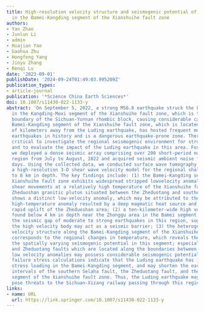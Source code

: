 ```yaml
---
title: High-resolution velocity structure and seismogenic potential of strong earthquakes
  in the Bamei-Kangding segment of the Xianshuihe fault zone
authors:
- Yan Zhao
- Junlun Li
- admin
- Huajian Yao
- Gaohua Zhu
- Hongfeng Yang
- Jinyu Zhang
- Renqi Lu
date: '2023-09-01'
publishDate: '2024-09-24T01:49:03.995209Z'
publication_types:
- article-journal
publication: '*Science China Earth Sciences*'
doi: 10.1007/s11430-022-1133-y
abstract: 'On September 5, 2022, a strong MS6.8 earthquake struck the Luding area
  in the Kangding-Moxi segment of the Xianshuihe fault zone, which is the northern
  boundary of the Sichuan-Yunnan rhombic block, causing considerable casualties. The
  Bamei-Kangding segment of the Xianshuihe fault zone, which is located only tens
  of kilometers away from the Luding earthquake, has hosted frequent moderate to strong
  earthquakes in history and is a dangerous earthquake-prone zone. Therefore, it is
  critical to investigate the regional seismogenic environment for strong earthquakes
  and to evaluate the impact of the Luding earthquake in this area. For this purpose,
  we deployed a dense seismic array comprising over 200 short-period nodes in this
  region from July to August, 2022 and acquired seismic ambient noise for over 30
  days. Using the collected data, we conducted surface wave tomography and obtained
  a high-resolution 3-D shear wave velocity model for the regional shallow crust down
  to 8 km in depth. The key findings include: (1) the Bamei-Kangding segment of the
  Xianshuihe fault zone exhibits widespread stripped lowvelocity anomalies, suggesting
  shear movements at a relatively high temperature of the Xianshuihe fault zone; the
  Zheduoshan granitic pluton situated between the Zheduotang and southern Selaha faults
  shows a distinct low-velocity anomaly, which may be attributed to the localized
  high-temperature anomaly resulted by a deep magmatic heat source and the recent
  rapid uplift of the Zheduoshan area; (2) a ten-kilometer-wide high velocity body
  found below 4 km in depth near the Zhonggu area in the Bamei segment coincides with
  the seismic gap of moderate to strong earthquakes in this region, suggesting that
  the high velocity body may act as a seismic barrier; (3) the heterogeneity of the
  velocity structure along the Bamei-Kangding segment of the Xianshuihe fault zone
  corresponds to the regional changes in temperature, which reveals the reason for
  the spatially varying seismogenic potential in this segment; especially, the Selaha
  and Zheduotang faults which are located along the boundaries between the high and
  low velocity anomalies may possess considerable seismogenic potential; (4) the Coulomb
  failure stress calculations indicate that the Luding earthquake has imposed nontrivial
  stress loading in the Bamei-Kangding segment, and may shorten the earthquake recurrence
  intervals of the southern Selaha fault, the Zheduotang fault, and the Xuemenkan
  segment of the Xianshuihe fault zone. Thus, the Luding earthquake may potentially
  pose threats to the Sichuan-Xizang railway passing through this region.'
links:
- name: URL
  url: https://link.springer.com/10.1007/s11430-022-1133-y
---
```

